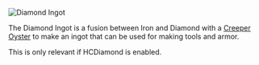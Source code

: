  ![Diamond Ingot](item:betterwithmods:material@45)  
 
 The Diamond Ingot is a fusion between Iron and Diamond with a [Creeper Oyster](creeper_oyster.md) to make an ingot that can be used for making tools and armor.
 
 This is only relevant if HCDiamond is enabled.

